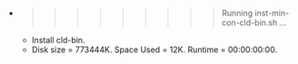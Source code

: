 * >>>>>>>>> Running inst-min-con-cld-bin.sh ...
  * Install cld-bin.
  * Disk size = 773444K. Space Used = 12K. Runtime = 00:00:00:00.

